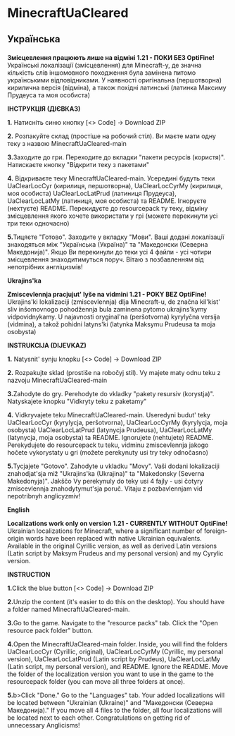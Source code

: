 # MinecraftUaCleared
<h2><p><b>Українська</b></p></h2>
<b>Змісцевлення працюють лише на відміні 1.21 - ПОКИ БЕЗ OptiFine!</b>
Українські локалізації (змісцевлення) для Minecraft-у, де значна кількість слів іншомовного походження була замінена питомо українськими відповідниками. У наявності оригінальна (першотворна) кирилична версія (відміна), а також похідні латинські (латинка Максиму Прудеуса та моя особиста)
<p><b>ІНСТРУКЦІЯ (ДІЄВКАЗ)</b></p>
<p><b>1.</b> Натисніть синю кнопку [<> Code] -> Download ZIP</p>
<p><b>2.</b> Розпакуйте склад (простіше на робочий стіл). Ви маєте мати одну теку з назвою MinecraftUaCleared-main</p>
<p><b>3.</b>Заходите до гри. Переходите до вкладки "пакети ресурсів (користя)". Натискаєте кнопку "Відкрити теку з пакетами"</p>
<p><b>4.</b> Відкриваєте теку MinecraftUaCleared-main. Усередині будуть теки UaClearLocCyr (кирилиця, першотворна), UaClearLocCyrMy (кирилиця, моя особиста) UaClearLocLatPrud (латиниця Прудеуса), UaClearLocLatMy (латиниця, моя особиста) та README. Ігноруєте (нехтуєте) README. Перекидуєте до resourcepack ту теку, відміну змісцевлення якого хочете використати у грі (можете перекинути усі три теки одночасно)</p>
<p><b>5.</b>Тицяєте "Готово". Заходите у вкладку "Мови". Ваші додані локалізації знаходяться між "Українська (Україна)" та "Македонски (Северна Македониjа)". Якщо Ви перекинули до теки усі 4 файли - усі чотири змісцевлення знаходитимуться поруч. Вітаю з позбавленням від непотрібних англіцизмів!
<p></p>
<p><b>Ukrajins'ka</b></p>
<b>Zmiscevlennja pracjujut' lyše na vidmini 1.21 - POKY BEZ OptiFine!</b>
Ukrajins'ki lokalizaciji (zmiscevlennja) dlja Minecraft-u, de značna kil'kist' sliv inšomovnogo pohodžennja bula zaminena pytomo ukrajins'kymy vidpovidnykamy. U najavnosti oryginal'na (peršotvorna) kyrylyčna versija (vidmina), a takož pohidni latyns'ki (latynka Maksymu Prudeusa ta moja osobysta)
<p><b>INSTRUKCIJA (DIJEVKAZ)</b></p>
<p><b>1.</b> Natysnit' synju knopku [<> Code] -> Download ZIP</p>
<p><b>2.</b> Rozpakujte sklad (prostiše na robočyj stil). Vy majete maty odnu teku z nazvoju MinecraftUaCleared-main</p>
<p><b>3.</b>Zahodyte do gry. Perehodyte do vkladky "pakety resursiv (korystja)". Natyskajete knopku "Vidkryty teku z paketamy"</p>
<p><b>4.</b> Vidkryvajete teku MinecraftUaCleared-main. Useredyni budut' teky UaClearLocCyr (kyrylycja, peršotvorna), UaClearLocCyrMy (kyrylycja, moja osobysta) UaClearLocLatPrud (latynycja Prudeusa), UaClearLocLatMy (latynycja, moja osobysta) ta README. Ignorujete (nehtujete) README. Perekydujete do resourcepack tu teku, vidminu zmiscevlennja jakogo hočete vykorystaty u gri (možete perekynuty usi try teky odnočasno)</p>
<p><b>5.</b>Tycjajete "Gotovo". Zahodyte u vkladku "Movy". Vaši dodani lokalizaciji znahodjat'sja miž "Ukrajins'ka (Ukrajina)" ta "Makedonsky (Severna Makedonyja)". Jakščo Vy perekynuly do teky usi 4 fajly - usi čotyry zmiscevlennja znahodytymut'sja poruč. Vitaju z pozbavlennjam vid nepotribnyh anglicyzmiv!
<p></p>
<p><b>English</b></p>
<b>Localizations work only on version 1.21 - CURRENTLY WITHOUT OptiFine!</b>
Ukrainian localizations for Minecraft, where a significant number of foreign-origin words have been replaced with native Ukrainian equivalents. Available in the original Cyrillic version, as well as derived Latin versions (Latin script by Maksym Prudeus and my personal version) and my Cyrylic version.
<p><b>INSTRUCTION</b></p>
<p><b>1.</b>Click the blue button [<> Code] -> Download ZIP</p>
<p><b>2.</b>Unzip the content (it's easier to do this on the desktop). You should have a folder named MinecraftUaCleared-main.</p>
<p><b>3.</b>Go to the game. Navigate to the "resource packs" tab. Click the "Open resource pack folder" button.</p>
<p><b>4.</b>Open the MinecraftUaCleared-main folder. Inside, you will find the folders UaClearLocCyr (Cyrillic, original), UaClearLocCyrMy (Cyrillic, my personal version), UaClearLocLatPrud (Latin script by Prudeus), UaClearLocLatMy (Latin script, my personal version), and README. Ignore the README. Move the folder of the localization version you want to use in the game to the resourcepack folder (you can move all three folders at once).</p>
<p><b>5.</b>b>Click "Done." Go to the "Languages" tab. Your added localizations will be located between "Ukrainian (Ukraine)" and "Македонски (Северна Македониjа)." If you move all 4 files to the folder, all four localizations will be located next to each other. Congratulations on getting rid of unnecessary Anglicisms!</p>
 
